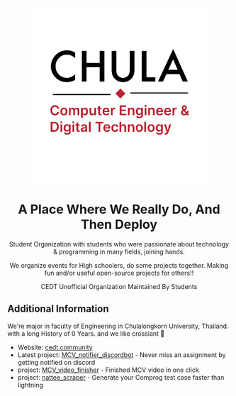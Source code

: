 <p align="center">
  <br>
  <img width="400" height="400"  src="https://raw.githubusercontent.com/CEDT-Chula/.github/main/profile/logo.png" />
  <br>
</p>

<h1 align="center">A Place Where We Really Do, And Then Deploy </h1>
<div align="center">
    <p>Student Organization with students who were passionate about technology & programming in many fields, joining hands.</p>
    <p>We organize events for High schoolers, do some projects together. Making fun and/or useful open-source projects for others!!</p>
    <p>CEDT Unofficial Organization Maintained By Students</p>
</div>


## Additional Information
We're major in faculty of Engineering in Chulalongkorn University, Thailand. with a long History of 0 Years.
and we like crossiant 🥐
<!-- long ass meta data of our sector -->

- Website: [cedt.community](https://cedt.community/)
- Latest project: [MCV_notifier_discordbot](https://cedt-chula.github.io) - Never miss an assignment by getting notified on discord
- project: [MCV_video_finisher](https://github.com/CEDT-Chula/MCV-video-quiz-finisher) - Finished MCV video in one click
- project: [nattee_scraper](https://github.com/CEDT-Chula/nattee_scraper) - Generate your Comprog test case faster than lightning

